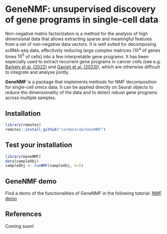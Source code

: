 # GeneNMF: unsupervised discovery of gene programs in single-cell data

Non-negative matrix factorization is a method for the analysis of high dimensional data that allows extracting sparse and meaningful features from a set of non-negative data vectors. It is well suited for decomposing scRNA-seq data, effectively reducing large complex matrices ($10^4$ of genes times $10^5$ of cells) into a few interpretable gene programs. It has been especially used to extract recurrent gene programs in cancer cells (see e.g. [Barkely et al. (2022)](https://www.nature.com/articles/s41588-022-01141-9) and [Gavish et al. (2023)](https://www.nature.com/articles/s41586-023-06130-4)), which are otherwise difficult to integrate and analyse jointly.

**GeneNMF** is a package that implements methods for NMF decomposition for single-cell omics data. It can be applied directly on Seurat objects to reduce the dimensionality of the data and to detect robust gene programs across multiple samples.  

## Installation
```r
library(remotes)
remotes::install_github("carmonalab/GeneNMF")
```

## Test your installation
```r
library(GeneNMF)
data(sampleObj)
sampleObj <- runNMF(sampleObj, k=5)
```

## GeneNMF demo
Find a demo of the functionalities of GeneNMF in the following tutorial: [NMF demo](https://carmonalab.github.io/GeneNMF.demo/NMF_demo_PBMC.html)

## References
Coming soon!
